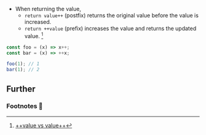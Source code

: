 - When returning the value, 
    - `return value++` (postfix) returns the original value before the value is increased.
    - `return ++value` (prefix) increases the value and returns the updated value. [^1]

```js
const foo = (x) => x++;
const bar = (x) => ++x;

foo(1); // 1
bar(1); // 2
```

## Further

### Footnotes 📝

[^1]: [++value vs value++](https://thisthat.dev/postfix-increment-vs-prefix-increment/)
